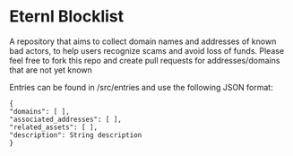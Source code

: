 # Eternl Blocklist
A repository that aims to collect domain names and addresses of known bad actors, to help users recognize scams and avoid loss of funds. Please feel free to fork this repo and create pull requests for addresses/domains that are not yet known

Entries can be found in /src/entries and use the following JSON format:

```
{
"domains": [ ],
"associated_addresses": [ ],
"related_assets": [ ],
"description": String description
}
```